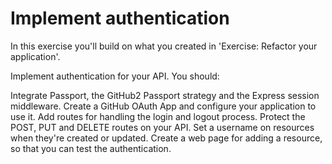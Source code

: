 # Implement authentication

In this exercise you'll build on what you created in 'Exercise: Refactor your application'.

Implement authentication for your API. You should:

Integrate Passport, the GitHub2 Passport strategy and the Express session middleware. Create a GitHub OAuth App and configure your application to use it. Add routes for handling the login and logout process. Protect the POST, PUT and DELETE routes on your API. Set a username on resources when they're created or updated. Create a web page for adding a resource, so that you can test the authentication.